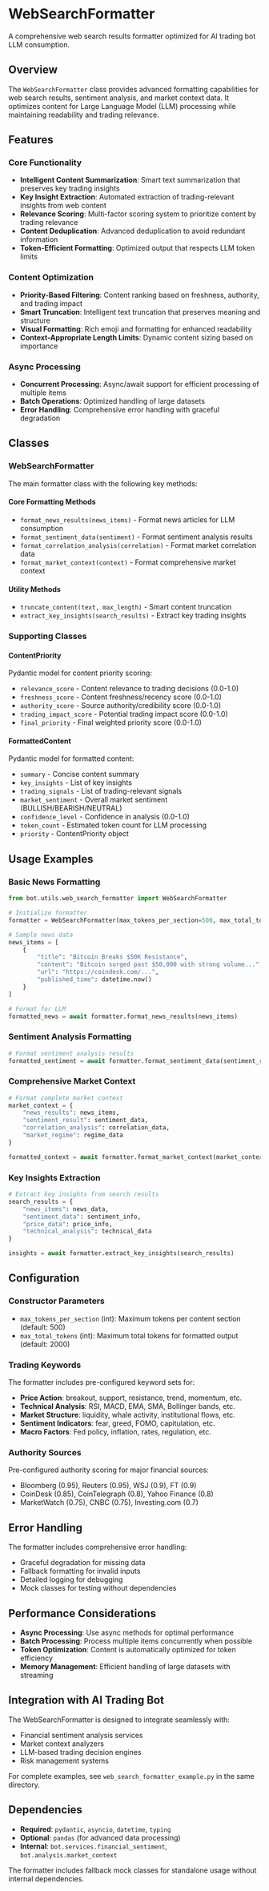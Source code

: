 # WebSearchFormatter

A comprehensive web search results formatter optimized for AI trading bot LLM consumption.

## Overview

The `WebSearchFormatter` class provides advanced formatting capabilities for web search results, sentiment analysis, and market context data. It optimizes content for Large Language Model (LLM) processing while maintaining readability and trading relevance.

## Features

### Core Functionality
- **Intelligent Content Summarization**: Smart text summarization that preserves key trading insights
- **Key Insight Extraction**: Automated extraction of trading-relevant insights from web content
- **Relevance Scoring**: Multi-factor scoring system to prioritize content by trading relevance
- **Content Deduplication**: Advanced deduplication to avoid redundant information
- **Token-Efficient Formatting**: Optimized output that respects LLM token limits

### Content Optimization
- **Priority-Based Filtering**: Content ranking based on freshness, authority, and trading impact
- **Smart Truncation**: Intelligent text truncation that preserves meaning and structure
- **Visual Formatting**: Rich emoji and formatting for enhanced readability
- **Context-Appropriate Length Limits**: Dynamic content sizing based on importance

### Async Processing
- **Concurrent Processing**: Async/await support for efficient processing of multiple items
- **Batch Operations**: Optimized handling of large datasets
- **Error Handling**: Comprehensive error handling with graceful degradation

## Classes

### WebSearchFormatter

The main formatter class with the following key methods:

#### Core Formatting Methods
- `format_news_results(news_items)` - Format news articles for LLM consumption
- `format_sentiment_data(sentiment)` - Format sentiment analysis results
- `format_correlation_analysis(correlation)` - Format market correlation data
- `format_market_context(context)` - Format comprehensive market context

#### Utility Methods
- `truncate_content(text, max_length)` - Smart content truncation
- `extract_key_insights(search_results)` - Extract key trading insights

### Supporting Classes

#### ContentPriority
Pydantic model for content priority scoring:
- `relevance_score` - Content relevance to trading decisions (0.0-1.0)
- `freshness_score` - Content freshness/recency score (0.0-1.0)
- `authority_score` - Source authority/credibility score (0.0-1.0)
- `trading_impact_score` - Potential trading impact score (0.0-1.0)
- `final_priority` - Final weighted priority score (0.0-1.0)

#### FormattedContent
Pydantic model for formatted content:
- `summary` - Concise content summary
- `key_insights` - List of key insights
- `trading_signals` - List of trading-relevant signals
- `market_sentiment` - Overall market sentiment (BULLISH/BEARISH/NEUTRAL)
- `confidence_level` - Confidence in analysis (0.0-1.0)
- `token_count` - Estimated token count for LLM processing
- `priority` - ContentPriority object

## Usage Examples

### Basic News Formatting

```python
from bot.utils.web_search_formatter import WebSearchFormatter

# Initialize formatter
formatter = WebSearchFormatter(max_tokens_per_section=500, max_total_tokens=2000)

# Sample news data
news_items = [
    {
        "title": "Bitcoin Breaks $50K Resistance",
        "content": "Bitcoin surged past $50,000 with strong volume...",
        "url": "https://coindesk.com/...",
        "published_time": datetime.now()
    }
]

# Format for LLM
formatted_news = await formatter.format_news_results(news_items)
```

### Sentiment Analysis Formatting

```python
# Format sentiment analysis results
formatted_sentiment = await formatter.format_sentiment_data(sentiment_result)
```

### Comprehensive Market Context

```python
# Format complete market context
market_context = {
    "news_results": news_items,
    "sentiment_result": sentiment_data,
    "correlation_analysis": correlation_data,
    "market_regime": regime_data
}

formatted_context = await formatter.format_market_context(market_context)
```

### Key Insights Extraction

```python
# Extract key insights from search results
search_results = {
    "news_items": news_data,
    "sentiment_data": sentiment_info,
    "price_data": price_info,
    "technical_analysis": technical_data
}

insights = await formatter.extract_key_insights(search_results)
```

## Configuration

### Constructor Parameters
- `max_tokens_per_section` (int): Maximum tokens per content section (default: 500)
- `max_total_tokens` (int): Maximum total tokens for formatted output (default: 2000)

### Trading Keywords
The formatter includes pre-configured keyword sets for:
- **Price Action**: breakout, support, resistance, trend, momentum, etc.
- **Technical Analysis**: RSI, MACD, EMA, SMA, Bollinger bands, etc.
- **Market Structure**: liquidity, whale activity, institutional flows, etc.
- **Sentiment Indicators**: fear, greed, FOMO, capitulation, etc.
- **Macro Factors**: Fed policy, inflation, rates, regulation, etc.

### Authority Sources
Pre-configured authority scoring for major financial sources:
- Bloomberg (0.95), Reuters (0.95), WSJ (0.9), FT (0.9)
- CoinDesk (0.85), CoinTelegraph (0.8), Yahoo Finance (0.8)
- MarketWatch (0.75), CNBC (0.75), Investing.com (0.7)

## Error Handling

The formatter includes comprehensive error handling:
- Graceful degradation for missing data
- Fallback formatting for invalid inputs
- Detailed logging for debugging
- Mock classes for testing without dependencies

## Performance Considerations

- **Async Processing**: Use async methods for optimal performance
- **Batch Processing**: Process multiple items concurrently when possible
- **Token Optimization**: Content is automatically optimized for token efficiency
- **Memory Management**: Efficient handling of large datasets with streaming

## Integration with AI Trading Bot

The WebSearchFormatter is designed to integrate seamlessly with:
- Financial sentiment analysis services
- Market context analyzers
- LLM-based trading decision engines
- Risk management systems

For complete examples, see `web_search_formatter_example.py` in the same directory.

## Dependencies

- **Required**: `pydantic`, `asyncio`, `datetime`, `typing`
- **Optional**: `pandas` (for advanced data processing)
- **Internal**: `bot.services.financial_sentiment`, `bot.analysis.market_context`

The formatter includes fallback mock classes for standalone usage without internal dependencies.
